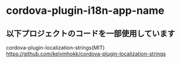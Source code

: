 # cordova-plugin-i18n-app-name

## 以下プロジェクトのコードを一部使用しています
cordova-plugin-localization-strings(MIT)
https://github.com/kelvinhokk/cordova-plugin-localization-strings